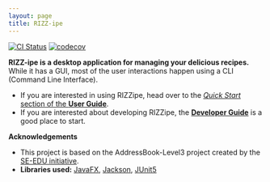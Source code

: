 ```yaml
---
layout: page
title: RIZZ-ipe
---
```


[![CI Status](https://github.com/AY2223S2-CS2103T-T13-2/tp/actions/workflows/gradle.yml/badge.svg)](https://github.com/AY2223S2-CS2103T-T13-2/tp/actions)
[![codecov](https://codecov.io/gh/AY2223S2-CS2103T-T13-2/tp/branch/master/graph/badge.svg?token=7VWU83CQOT)](https://codecov.io/gh/AY2223S2-CS2103T-T13-2/tp)

**RIZZ-ipe is a desktop application for managing your delicious recipes.** While it has a GUI, most of the user interactions happen using a CLI (Command Line Interface).

* If you are interested in using RIZZipe, head over to the [_Quick Start_ section of the **User Guide**](UserGuide.html#quick-start).
* If you are interested about developing RIZZipe, the [**Developer Guide**](DeveloperGuide.html) is a good place to start.


**Acknowledgements**

* This project is based on the AddressBook-Level3 project created by the [SE-EDU initiative](https://se-education.org).
* **Libraries used:** [JavaFX](https://openjfx.io/), [Jackson](https://github.com/FasterXML/jackson), [JUnit5](https://github.com/junit-team/junit5)
